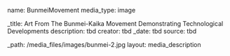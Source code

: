 name: BunmeiMovement
media_type: image

_title: Art From The Bunmei-Kaika Movement Demonstrating Technological Developments
description: tbd
creator: tbd
_date: tbd
source: tbd

_path: /media_files/images/bunmei-2.jpg 
layout: media_description
